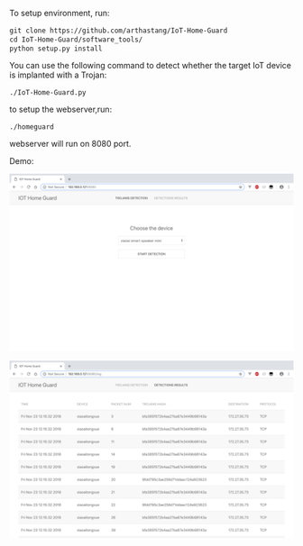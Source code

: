 To setup environment, run:

    git clone https://github.com/arthastang/IoT-Home-Guard
    cd IoT-Home-Guard/software_tools/
    python setup.py install

You can use the following command to detect whether the target IoT device is implanted with a Trojan:

    ./IoT-Home-Guard.py

to setup the webserver,run:

    ./homeguard
    
webserver will run on 8080 port.   

Demo:

![server1](../resources/server1.png)


![server2](../resources/server2.png)

